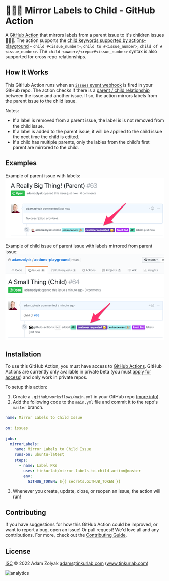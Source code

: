 # 👩‍👧‍👦 Mirror Labels to Child - GitHub Action

A [GitHub Action](https://github.com/features/actions) that mirrors labels from a parent issue to it's children issues 👩‍👧‍👦. The action supports the [child keywords supported by actions-playground](https://help.waffle.io/epics/which-keywords-are-supported-with-epics) - `child #<issue_number>`, `child to #<issue_number>`, `child of #<issue_number>`. The `child <owner>/<repo>#<issue_number>` syntax is also supported for cross repo relationships.

## How It Works

This GitHub Action runs when an [`issues` event webhook](https://developer.github.com/v3/activity/events/types/#issuesevent) is fired in your GitHub repo. The action checks if there is a [parent / child relationship](https://help.waffle.io/epics/which-keywords-are-supported-with-epics) between the issue and another issue. If so, the action mirrors labels from the parent issue to the child issue.

Notes:

- If a label is removed from a parent issue, the label is is not removed from the child issue.
- If a label is added to the parent issue, it will be applied to the child issue the next time the child is edited.
- If a child has multiple parents, only the lables from the child's first parent are mirrored to the child.

## Examples

Example of parent issue with labels:
![GitHub Logo](./docs/parent.png)

Example of child issue of parent issue with labels mirrored from parent issue:
![GitHub Logo](./docs/child.png)

## Installation

To use this GitHub Action, you must have access to [GitHub Actions](https://github.com/features/actions). GitHub Actions are currently only available in private beta (you must [apply for access](https://github.com/features/actions)) and only work in private repos.

To setup this action:

1. Create a `.github/worksflows/main.yml` in your GitHub repo ([more info](https://help.github.com/en/articles/configuring-a-workflow)).
2. Add the following code to the `main.yml` file and commit it to the repo's `master` branch.

```yaml
name: Mirror Labels to Child Issue

on: issues

jobs:
  mirrorLabels:
    name: Mirror Labels to Child Issue
    runs-on: ubuntu-latest
    steps:
      - name: Label PRs
        uses: tinkurlab/mirror-labels-to-child-action@master
        env:
          GITHUB_TOKEN: ${{ secrets.GITHUB_TOKEN }}
```

3. Whenever you create, update, close, or reopen an issue, the action will run!

## Contributing

If you have suggestions for how this GitHub Action could be improved, or want to report a bug, open an issue! Or pull request! We'd love all and any contributions. For more, check out the [Contributing Guide](CONTRIBUTING.md).

## License

[ISC](LICENSE) © 2022 Adam Zolyak <adam@tinkurlab.com> (www.tinkurlab.com)

![analytics](https://grabify.link/462OP9)
